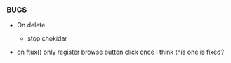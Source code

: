 ### BUGS

* On delete
  * stop chokidar

* on ftux() only register browse button click once
I think this one is fixed?

